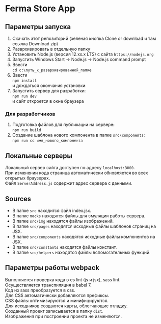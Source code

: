 # Ferma Store App

## Параметры запуска

1. Скачать этот репозиторий (зеленая кнопка Clone or download и там ссылка Download zip)
1. Разархивировать в отдельную папку
1. Установить Node.js (версия 12.xx.x LTS) с сайта `https://nodejs.org`
1. Запустить Windows Start -> Node.js -> Node.js command prompt
1. Ввести  
   `cd c:\путь_к_разархивированной_папке`
1. Ввести  
   `npm install`  
   и дождаться окончания установки
1. Запустить сервер для разработки:  
   `npm run dev`  
   и сайт откроется в окне браузера

### Для разработчиков

1. Подготовка файлов для публикации на сервере:  
   `npm run build`
1. Создание шаблона нового компонента в папке `src\components`:  
   `npm run cc имя_нового_компонента`

## Локальные серверы

Локальный сервер сайта доступен по адресу `localhost:3000`.  
При изменении кода страница автоматически обновляется во всех открытых браузерах.  
Файл `ServerAddress.js` содержит адрес сервера с данными.

## Sources

- В папке `src` находится файл index.jsx.
- В папке `mocks` находятся файлы для эмуляции работы сервера.
- В папке `src/img` находятся файлы изображений.
- В папке `src/pages` находятся исходные файлы шаблонов страниц на JSX.
- В папке `src/components` находятся исходные файлы компонентов на JSX.
- В папке `src/constants` находятся файлы констант.
- В папке `src/helpers` находятся файлы вспомогательных функций.

## Параметры работы webpack

Выполняется проверка кода в es lint (js и jsx), sass lint.  
Осуществляется транспиляция в babel 7.  
Код из sass преобразуется в css.  
Для CSS автоматически добавляются префиксы.  
CSS файлы оптимизируются и минифицируются.  
Для исходников создаются карты, облегчающие отладку.  
Созданный проект записывается в папку `dist`.  
Изображения при построении проекта не изменяются.

